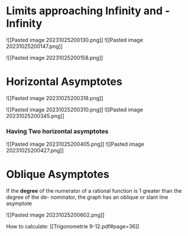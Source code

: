 
# Limits approaching Infinity and -Infinity

![[Pasted image 20231025200130.png]]
![[Pasted image 20231025200147.png]]

![[Pasted image 20231025200158.png]]

# Horizontal Asymptotes

![[Pasted image 20231025200318.png]]

![[Pasted image 20231025200310.png]]
![[Pasted image 20231025200345.png]]

### Having Two horizontal asymptotes

![[Pasted image 20231025200405.png]]
![[Pasted image 20231025200427.png]]


# Oblique Asymptotes

If the **degree** of the numerator of a rational function is 1 greater than the degree of the de- nominator, the graph has an oblique or slant line asymptote

![[Pasted image 20231025200602.png]]

How to calculate:
[[Trigonometrie 9-12.pdf#page=36]]

